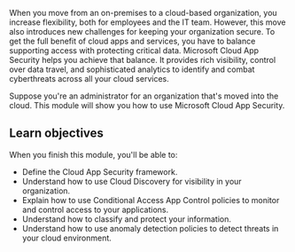 When you move from an on-premises to a cloud-based organization, you increase flexibility, both for employees and the IT team. However, this move also introduces new challenges for keeping your organization secure. To get the full benefit of cloud apps and services, you have to balance supporting access with protecting critical data. Microsoft Cloud App Security helps you achieve that balance. It provides rich visibility, control over data travel, and sophisticated analytics to identify and combat cyberthreats across all your cloud services.

Suppose you're an administrator for an organization that's moved into the cloud. This module will show you how to use Microsoft Cloud App Security.

## Learn objectives

When you finish this module, you'll be able to:

- Define the Cloud App Security framework.
- Understand how to use Cloud Discovery for visibility in your organization.
- Explain how to use Conditional Access App Control policies to monitor and control access to your applications.
- Understand how to classify and protect your information.
- Understand how to use anomaly detection policies to detect threats in your cloud environment.
